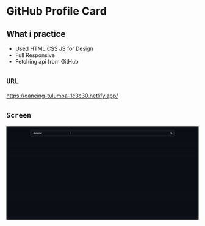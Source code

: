 # GitHub Profile Card

## What i practice

- Used HTML CSS JS for Design
- Full Responsive
- Fetching api from GitHub

## `URL`

https://dancing-tulumba-1c3c30.netlify.app/

## `Screen`

![](screen.gif)

